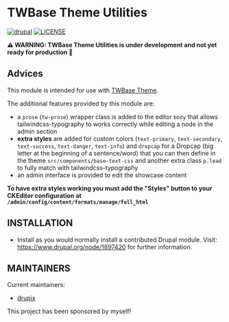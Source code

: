 # TWBase Theme Utilities

[![drupal](https://img.shields.io/badge/drupal-^8.9%20||%20^9-blue.svg?style=flat-square&logo=drupal)](https://drupal.org/)
[![LICENSE](https://img.shields.io/github/license/drupix/twbase_utils?style=flat-square)](https://raw.githubusercontent.com/drupix/twbase_utils/master/LICENSE.txt)

**:warning: WARNING: TWBase Theme Utilities is under development and not yet ready for production 🐞**

## Advices

This module is intended for use with [TWBase Theme](https://github.com/drupix/twbase).

The additional features provided by this module are:

* a `prose` (`tw-prose`) wrapper class is added to the editor `body` that allows tailwindcss-typography to works correctly while editing a node in the admin section
* **extra styles** are added for custom colors (`text-primary`, `text-secondary`, `text-success`, `text-danger`, `text-info`) and `dropcap` for a Dropcap (big letter at the beginning of a sentence/word) that you can then define in the theme `src/components/base-text-css` and another extra class `p.lead` to fully match with tailwindcss-typography
* an admin interface is provided to edit the showcase content

**To have extra styles working you must add the "Styles" button to your CKEditor configuration at `/admin/config/content/formats/manage/full_html`**

## INSTALLATION

* Install as you would normally install a contributed Drupal module. Visit:
  <https://www.drupal.org/node/1897420> for further information.

## MAINTAINERS

Current maintainers:

* [drupix](https://www.drupal.org/u/drupix)

This project has been sponsored by myself!
